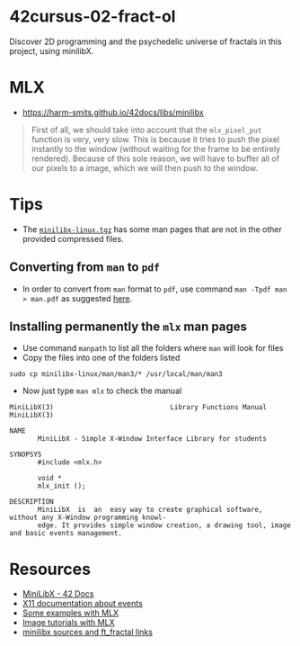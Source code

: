 # 42cursus-02-fract-ol
Discover 2D programming and the psychedelic universe of fractals in this project, using minilibX.

# MLX 

- https://harm-smits.github.io/42docs/libs/minilibx

> First of all, we should take into account that the `mlx_pixel_put` function is very, very slow. This is because it tries to push the pixel instantly to the window (without waiting for the frame to be entirely rendered). Because of this sole reason, we will have to buffer all of our pixels to a image, which we will then push to the window.


# Tips

- The [`minilibx-linux.tgz`](files/minilibx-linux.tgz) has some man pages that are not in the other provided compressed files.

## Converting from `man` to `pdf`
- In order to convert from `man` format to `pdf`, use command `man -Tpdf man > man.pdf` as suggested [here](https://unix.stackexchange.com/a/444769).

## Installing permanently the `mlx` man pages
- Use command `manpath` to list all the folders where `man` will look for files
- Copy the files into one of the folders listed
```shell
sudo cp minilibx-linux/man/man3/* /usr/local/man/man3
```
- Now just type `man mlx` to check the manual
```man
MiniLibX(3)                             Library Functions Manual                            MiniLibX(3)

NAME
       MiniLibX - Simple X-Window Interface Library for students

SYNOPSYS
       #include <mlx.h>

       void *
       mlx_init ();

DESCRIPTION
       MiniLibX  is  an  easy way to create graphical software, without any X-Window programming knowl‐
       edge. It provides simple window creation, a drawing tool, image and basic events management.
```


# Resources

- [MiniLibX - 42 Docs](https://harm-smits.github.io/42docs/libs/minilibx.html)
- [X11 documentation about events](https://tronche.com/gui/x/xlib/events)
- [Some examples with MLX](https://github.com/terry-yes/mlx_example)
- [Image tutorials with MLX](https://github.com/keuhdall/images_example)
- [minilibx sources and ft_fractal links](https://qst0.github.io/ft_libgfx/#ft_fractal)
